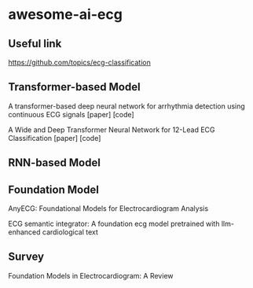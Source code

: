 # awesome-ai-ecg

## Useful link
https://github.com/topics/ecg-classification

## Transformer-based Model
A transformer-based deep neural network for arrhythmia detection using  continuous ECG signals [paper] [code]

A Wide and Deep Transformer Neural Network for 12-Lead ECG Classification [paper] [code]

## RNN-based Model

## Foundation Model
AnyECG: Foundational Models for Electrocardiogram Analysis

ECG semantic integrator: A foundation ecg model pretrained with llm-enhanced cardiological text

## Survey
Foundation Models in Electrocardiogram: A Review
